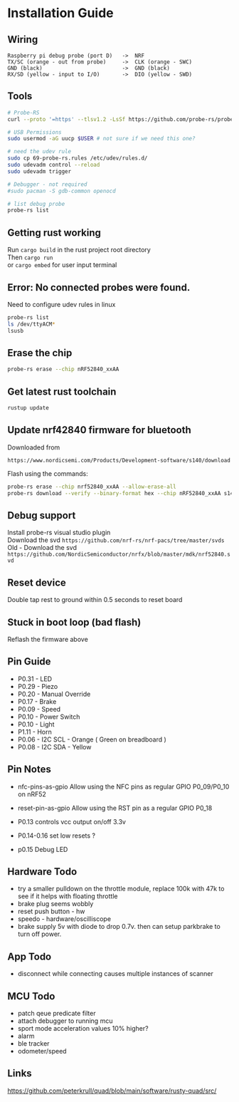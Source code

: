 # Installation Guide

## Wiring
```
Raspberry pi debug probe (port D)   ->  NRF
TX/SC (orange - out from probe)     ->  CLK (orange - SWC) 
GND (black)                         ->  GND (black)
RX/SD (yellow - input to I/O)       ->  DIO (yellow - SWD)
```

## Tools
```Bash
# Probe-RS
curl --proto '=https' --tlsv1.2 -LsSf https://github.com/probe-rs/probe-rs/releases/latest/download/probe-rs-tools-installer.sh | sh

# USB Permissions
sudo usermod -aG uucp $USER # not sure if we need this one?

# need the udev rule
sudo cp 69-probe-rs.rules /etc/udev/rules.d/
sudo udevadm control --reload
sudo udevadm trigger

# Debugger - not required
#sudo pacman -S gdb-common openocd

# list debug probe
probe-rs list
```


## Getting rust working
Run ```cargo build``` in the rust project root directory  
Then ```cargo run```  
or ```cargo embed``` for user input terminal


## Error: No connected probes were found.
Need to configure udev rules in linux
```bash
probe-rs list
ls /dev/ttyACM*
lsusb
```

## Erase the chip
```bash
probe-rs erase --chip nRF52840_xxAA
```

## Get latest rust toolchain
```bash
rustup update
```

## Update nrf42840 firmware for bluetooth
Downloaded from 
```
https://www.nordicsemi.com/Products/Development-software/s140/download
```

Flash using the commands:
```bash
probe-rs erase --chip nrf52840_xxAA --allow-erase-all
probe-rs download --verify --binary-format hex --chip nRF52840_xxAA s140_nrf52_7.3.0_softdevice.hex
```

## Debug support
Install probe-rs visual studio plugin  
Download the svd ```https://github.com/nrf-rs/nrf-pacs/tree/master/svds```  
Old - Download the svd ```https://github.com/NordicSemiconductor/nrfx/blob/master/mdk/nrf52840.svd```  

## Reset device
Double tap rest to ground within 0.5 seconds to reset board

## Stuck in boot loop (bad flash)
Reflash the firmware above

## Pin Guide
* P0.31 - LED
* P0.29 - Piezo
* P0.20 - Manual Override
* P0.17 - Brake
* P0.09 - Speed
* P0.10 - Power Switch
* P0.10 - Light
* P1.11 - Horn
* P0.06 - I2C SCL - Orange ( Green on breadboard )
* P0.08 - I2C SDA - Yellow

## Pin Notes
* nfc-pins-as-gpio Allow using the NFC pins as regular GPIO P0_09/P0_10 on nRF52
* reset-pin-as-gpio Allow using the RST pin as a regular GPIO P0_18

* P0.13 controls vcc output on/off 3.3v
* P0.14-0.16 set low resets ?
* p0.15 Debug LED

## Hardware Todo
* try a smaller pulldown on the throttle module, replace 100k with 47k to see if it helps with floating throttle
* brake plug seems wobbly
* reset push button - hw
* speedo - hardware/oscilliscope
* brake supply 5v with diode to drop 0.7v. then can setup parkbrake to turn off power.

## App Todo
* disconnect while connecting causes multiple instances of scanner

## MCU Todo
* patch qeue predicate filter
* attach debugger to running mcu
* sport mode acceleration values 10% higher?
* alarm
* ble tracker
* odometer/speed

## Links

https://github.com/peterkrull/quad/blob/main/software/rusty-quad/src/
